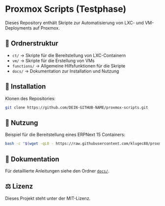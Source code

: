 # Proxmox Scripts (Testphase)

Dieses Repository enthält Skripte zur Automatisierung von LXC- und VM-Deployments auf Proxmox.

## 📂 Ordnerstruktur

- `ct/` → Skripte für die Bereitstellung von LXC-Containern
- `vm/` → Skripte für die Erstellung von VMs
- `functions/` → Allgemeine Hilfsfunktionen für die Skripte
- `docs/` → Dokumentation zur Installation und Nutzung

## 📌 Installation

Klonen des Repositories:
```bash
git clone https://github.com/DEIN-GITHUB-NAME/proxmox-scripts.git
```

## 🚀 Nutzung

Beispiel für die Bereitstellung eines ERPNext 15 Containers:
```bash
bash -c "$(wget -qLO - https://raw.githubusercontent.com/klugec88/proxmox-scripts/main/ct/erpnext15.sh)"
```

## 📖 Dokumentation

Für detaillierte Anleitungen siehe den Ordner [`docs/`](docs/).

## ⚖️ Lizenz

Dieses Projekt steht unter der MIT-Lizenz.
